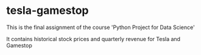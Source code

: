 # tesla-gamestop
This is the final assignment of the course 'Python Project for Data Science'

It contains historical stock prices and quarterly revenue for Tesla and Gamestop
